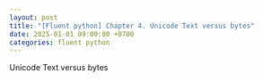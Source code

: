 ```yaml
---
layout: post
title: "[Fluent python] Chapter 4. Unicode Text versus bytes"
date: 2025-01-01 09:00:00 +0700
categories: fluent python
---
```


Unicode Text versus bytes
